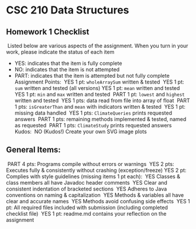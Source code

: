 # CSC 210 Data Structures
## Homework 1 Checklist
​
Listed below are various aspects of the assignment.  When you turn in
your work, please indicate the status of each item
​
- YES: indicates that the item is fully complete
- NO: indicates that the item is not attempted
- PART: indicates that the item is attempted but not fully complete
​
​
Assignment Points:
​
YES 1 pt: `wholeArraySum` written & tested
​
YES 1 pt: `sum` written and tested (all versions)
​
YES 1 pt: `mean` written and tested
​
YES 1 pt: `min` and `max` written and tested
​
PART 1 pt: `lowest` and `highest` written and tested
​
YES 1 pts: data read from file into array of float
​
PART 1 pts: `isGreaterThan` and `mean` with indicators written & tested
​
YES 1 pt: missing data handled
​
YES 1 pts: `ClimateQueries` prints requested answers
​
PART 1 pts: remaining methods implemented & tested, named as requested
​
PART 1 pts: `ClimateStudy` prints requested answers
​
Kudos:
​
NO (Kudos!) Create your own SVG image plots
​
​
## General Items:
​
PART 4 pts: Programs compile without errors or warnings
​
YES 2 pts: Executes fully & consistently without crashing (exception/freeze)
​
YES 2 pt: Complies with style guidelines (missing items 1 pt each):
​
      YES Classes & class members all have Javadoc header comments
​
      YES Clear and consistent indentation of bracketed sections
​
      YES Adheres to Java conventions on naming & capitalization
​
      YES Methods & variables all have clear and accurate names
​
      YES Methods avoid confusing side effects
​
YES 1 pt: All required files included with submission (including completed checklist file)
​
YES 1 pt: readme.md contains your reflection on the assignment